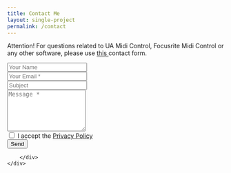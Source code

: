 ```yaml
---
title: Contact Me
layout: single-project
permalink: /contact
---
```


Attention! For questions related to UA Midi Control, Focusrite Midi Control or any other software, please use <a href="https://fonoflow.com/contact" target="_blank"> this </a> contact form.
<!-- If you wish to get in contact, feel free to leave me a message in the form or via any of the social platforms below. -->

<!-- <br><br> -->


<form id="contact-form" action="#" method="post" class="comment-form contact">
	<div class="contact-item form-name">
		<input name="name" value="" type="text" placeholder="Your Name">
	</div>
	<div class="contact-item form-email">
		<input name="email" value="" type="email" placeholder="Your Email *" required>
	</div>
	<div class="contact-item form-subject">
		<input id="subject" name="subject" value="" type="text" placeholder="Subject">
	</div>
	<div class="contact-item field-full form-message">
		<textarea name="message" placeholder="Message *" rows="6" required></textarea>
	</div>
	<div class="contact-item form-privacy">
		<input name="privacy" type="checkbox" required>
		<span> I accept the <a href="/privacy-policy" target="_blank"> Privacy Policy </a> </span>
	</div>
	<div class="contact-item form-submit">
		<input name="submit" type="submit" id="submit" class="submit" value="Send">
	</div>
	<p class="contact-message"> </p>
</form>

<div class="post-footer">
	<div class="post-share-wrap">
		<div class="post-share">
		
		</div>
	</div>
</div>